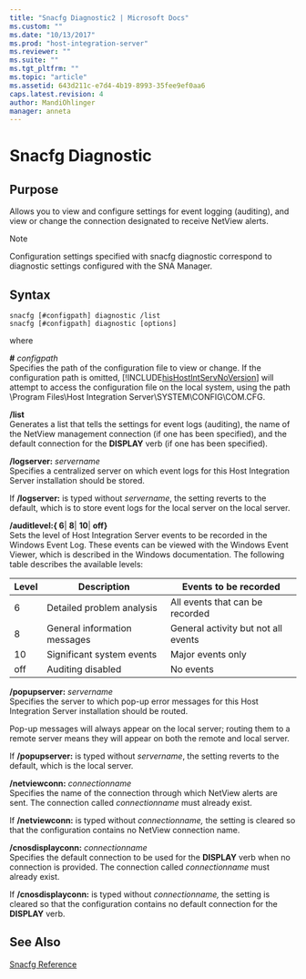 ```yaml
---
title: "Snacfg Diagnostic2 | Microsoft Docs"
ms.custom: ""
ms.date: "10/13/2017"
ms.prod: "host-integration-server"
ms.reviewer: ""
ms.suite: ""
ms.tgt_pltfrm: ""
ms.topic: "article"
ms.assetid: 643d211c-e7d4-4b19-8993-35fee9ef0aa6
caps.latest.revision: 4
author: MandiOhlinger
manager: anneta
---
```

# Snacfg Diagnostic
## Purpose  
 Allows you to view and configure settings for event logging (auditing), and view or change the connection designated to receive NetView alerts.  
  
> [!NOTE]
>  Configuration settings specified with snacfg diagnostic correspond to diagnostic settings configured with the SNA Manager.  
  
## Syntax  
  
```  
snacfg [#configpath] diagnostic /list  
snacfg [#configpath] diagnostic [options]  
```  
  
 where  
  
 **#** *configpath*  
 Specifies the path of the configuration file to view or change. If the configuration path is omitted, [!INCLUDE[hisHostIntServNoVersion](../core/includes/hishostintservnoversion-md.md)] will attempt to access the configuration file on the local system, using the path \Program Files\Host Integration Server\SYSTEM\CONFIG\COM.CFG.  
  
 **/list**  
 Generates a list that tells the settings for event logs (auditing), the name of the NetView management connection (if one has been specified), and the default connection for the **DISPLAY** verb (if one has been specified).  
  
 **/logserver:** *servername*  
 Specifies a centralized server on which event logs for this Host Integration Server installation should be stored.  
  
 If **/logserver:** is typed without *servername*, the setting reverts to the default, which is to store event logs for the local server on the local server.  
  
 **/auditlevel:{ 6**&#124; **8**&#124; **10**&#124; **off}**  
 Sets the level of Host Integration Server events to be recorded in the Windows Event Log. These events can be viewed with the Windows Event Viewer, which is described in the Windows documentation. The following table describes the available levels:  
  
|Level|Description|Events to be recorded|  
|-----------|-----------------|---------------------------|  
|6|Detailed problem analysis|All events that can be recorded|  
|8|General information messages|General activity but not all events|  
|10|Significant system events|Major events only|  
|off|Auditing disabled|No events|  
  
 **/popupserver:** *servername*  
 Specifies the server to which pop-up error messages for this Host Integration Server installation should be routed.  
  
 Pop-up messages will always appear on the local server; routing them to a remote server means they will appear on both the remote and local server.  
  
 If **/popupserver:** is typed without *servername*, the setting reverts to the default, which is the local server.  
  
 **/netviewconn:** *connectionname*  
 Specifies the name of the connection through which NetView alerts are sent. The connection called *connectionname* must already exist.  
  
 If **/netviewconn:** is typed without *connectionname,* the setting is cleared so that the configuration contains no NetView connection name.  
  
 **/cnosdisplayconn:** *connectionname*  
 Specifies the default connection to be used for the **DISPLAY** verb when no connection is provided. The connection called *connectionname* must already exist.  
  
 If **/cnosdisplayconn:** is typed without *connectionname,* the setting is cleared so that the configuration contains no default connection for the **DISPLAY** verb.  
  
## See Also  
 [Snacfg Reference](../core/snacfg-reference.md)